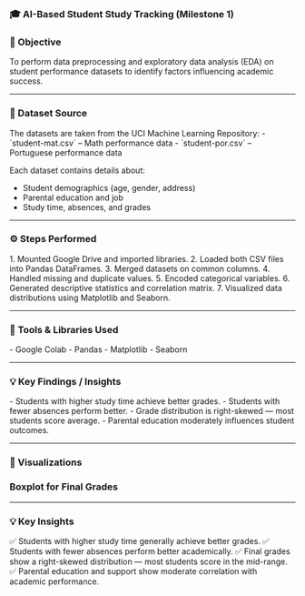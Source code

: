 <h3> 🎓 AI-Based Student Study Tracking (Milestone 1)</h3>

<h3> 📘 Objective</h3>
To perform data preprocessing and exploratory data analysis (EDA) on student performance datasets to identify factors influencing academic success.

---

<h3>📂 Dataset Source</h3>
The datasets are taken from the UCI Machine Learning Repository:
- `student-mat.csv` – Math performance data  
- `student-por.csv` – Portuguese performance data

Each dataset contains details about:
- Student demographics (age, gender, address)
- Parental education and job
- Study time, absences, and grades

---

<h3>⚙️ Steps Performed</h3>
1. Mounted Google Drive and imported libraries.
2. Loaded both CSV files into Pandas DataFrames.
3. Merged datasets on common columns.
4. Handled missing and duplicate values.
5. Encoded categorical variables.
6. Generated descriptive statistics and correlation matrix.
7. Visualized data distributions using Matplotlib and Seaborn.

---

<h3>🧰 Tools & Libraries Used</h3>
- Google Colab  
- Pandas  
- Matplotlib  
- Seaborn  

---

<h3>💡 Key Findings / Insights</h3>
- Students with higher study time achieve better grades.  
- Students with fewer absences perform better.  
- Grade distribution is right-skewed — most students score average.  
- Parental education moderately influences student outcomes.

---

<h3>📸 Visualizations</h3>
<h3>Boxplot for Final Grades</h3>

---

<h3>💡 Key Insights</h3>
✅ Students with higher study time generally achieve better grades.  
✅ Students with fewer absences perform better academically.  
✅ Final grades show a right-skewed distribution — most students score in the mid-range.  
✅ Parental education and support show moderate correlation with academic performance.





